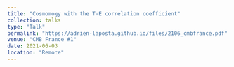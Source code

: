 ```yaml
---
title: "Cosmomogy with the T-E correlation coefficient"
collection: talks
type: "Talk"
permalink: "https://adrien-laposta.github.io/files/2106_cmbfrance.pdf"
venue: "CMB France #1"
date: 2021-06-03
location: "Remote"
---
```

